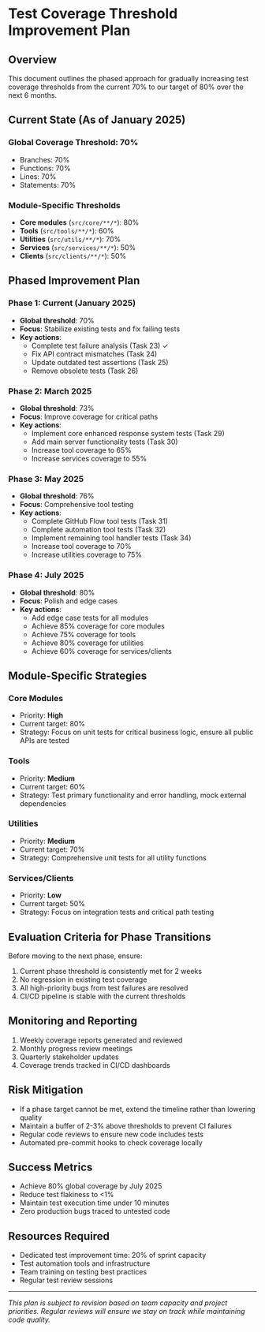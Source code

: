 # Test Coverage Threshold Improvement Plan

## Overview

This document outlines the phased approach for gradually increasing test coverage thresholds from the current 70% to our target of 80% over the next 6 months.

## Current State (As of January 2025)

### Global Coverage Threshold: 70%
- Branches: 70%
- Functions: 70%
- Lines: 70%
- Statements: 70%

### Module-Specific Thresholds
- **Core modules** (`src/core/**/*`): 80%
- **Tools** (`src/tools/**/*`): 60%
- **Utilities** (`src/utils/**/*`): 70%
- **Services** (`src/services/**/*`): 50%
- **Clients** (`src/clients/**/*`): 50%

## Phased Improvement Plan

### Phase 1: Current (January 2025)
- **Global threshold**: 70%
- **Focus**: Stabilize existing tests and fix failing tests
- **Key actions**:
  - Complete test failure analysis (Task 23) ✓
  - Fix API contract mismatches (Task 24)
  - Update outdated test assertions (Task 25)
  - Remove obsolete tests (Task 26)

### Phase 2: March 2025
- **Global threshold**: 73%
- **Focus**: Improve coverage for critical paths
- **Key actions**:
  - Implement core enhanced response system tests (Task 29)
  - Add main server functionality tests (Task 30)
  - Increase tool coverage to 65%
  - Increase services coverage to 55%

### Phase 3: May 2025
- **Global threshold**: 76%
- **Focus**: Comprehensive tool testing
- **Key actions**:
  - Complete GitHub Flow tool tests (Task 31)
  - Complete automation tool tests (Task 32)
  - Implement remaining tool handler tests (Task 34)
  - Increase tool coverage to 70%
  - Increase utilities coverage to 75%

### Phase 4: July 2025
- **Global threshold**: 80%
- **Focus**: Polish and edge cases
- **Key actions**:
  - Add edge case tests for all modules
  - Achieve 85% coverage for core modules
  - Achieve 75% coverage for tools
  - Achieve 80% coverage for utilities
  - Achieve 60% coverage for services/clients

## Module-Specific Strategies

### Core Modules
- Priority: **High**
- Current target: 80%
- Strategy: Focus on unit tests for critical business logic, ensure all public APIs are tested

### Tools
- Priority: **Medium**
- Current target: 60%
- Strategy: Test primary functionality and error handling, mock external dependencies

### Utilities
- Priority: **Medium**
- Current target: 70%
- Strategy: Comprehensive unit tests for all utility functions

### Services/Clients
- Priority: **Low**
- Current target: 50%
- Strategy: Focus on integration tests and critical path testing

## Evaluation Criteria for Phase Transitions

Before moving to the next phase, ensure:
1. Current phase threshold is consistently met for 2 weeks
2. No regression in existing test coverage
3. All high-priority bugs from test failures are resolved
4. CI/CD pipeline is stable with the current thresholds

## Monitoring and Reporting

1. Weekly coverage reports generated and reviewed
2. Monthly progress review meetings
3. Quarterly stakeholder updates
4. Coverage trends tracked in CI/CD dashboards

## Risk Mitigation

- If a phase target cannot be met, extend the timeline rather than lowering quality
- Maintain a buffer of 2-3% above thresholds to prevent CI failures
- Regular code reviews to ensure new code includes tests
- Automated pre-commit hooks to check coverage locally

## Success Metrics

- Achieve 80% global coverage by July 2025
- Reduce test flakiness to <1%
- Maintain test execution time under 10 minutes
- Zero production bugs traced to untested code

## Resources Required

- Dedicated test improvement time: 20% of sprint capacity
- Test automation tools and infrastructure
- Team training on testing best practices
- Regular test review sessions

---

*This plan is subject to revision based on team capacity and project priorities. Regular reviews will ensure we stay on track while maintaining code quality.*